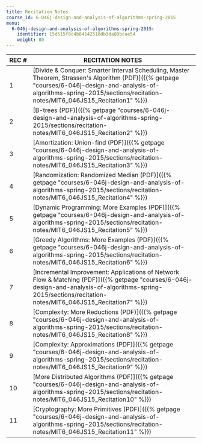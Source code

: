 ```yaml
---
title: Recitation Notes
course_id: 6-046j-design-and-analysis-of-algorithms-spring-2015
menu:
  6-046j-design-and-analysis-of-algorithms-spring-2015:
    identifier: 15d515f8c4b84142510db3da89bcae54
    weight: 80
---
```

| REC # | RECITATION NOTES |
| --- | --- |
| 1 | [Divide & Conquer: Smarter Interval Scheduling, Master Theorem, Strassen's Algorithm (PDF)]({{% getpage "courses/6-046j-design-and-analysis-of-algorithms-spring-2015/sections/recitation-notes/MIT6_046JS15_Recitation1" %}}) |
| 2 | [B-trees (PDF)]({{% getpage "courses/6-046j-design-and-analysis-of-algorithms-spring-2015/sections/recitation-notes/MIT6_046JS15_Recitation2" %}}) |
| 3 | [Amortization: Union-find (PDF)]({{% getpage "courses/6-046j-design-and-analysis-of-algorithms-spring-2015/sections/recitation-notes/MIT6_046JS15_Recitation3" %}}) |
| 4 | [Randomization: Randomized Median (PDF)]({{% getpage "courses/6-046j-design-and-analysis-of-algorithms-spring-2015/sections/recitation-notes/MIT6_046JS15_Recitation4" %}}) |
| 5 | [Dynamic Programming: More Examples (PDF)]({{% getpage "courses/6-046j-design-and-analysis-of-algorithms-spring-2015/sections/recitation-notes/MIT6_046JS15_Recitation5" %}}) |
| 6 | [Greedy Algorithms: More Examples (PDF)]({{% getpage "courses/6-046j-design-and-analysis-of-algorithms-spring-2015/sections/recitation-notes/MIT6_046JS15_Recitation6" %}}) |
| 7 | [Incremental Improvement: Applications of Network Flow & Matching (PDF)]({{% getpage "courses/6-046j-design-and-analysis-of-algorithms-spring-2015/sections/recitation-notes/MIT6_046JS15_Recitation7" %}}) |
| 8 | [Complexity: More Reductions (PDF)]({{% getpage "courses/6-046j-design-and-analysis-of-algorithms-spring-2015/sections/recitation-notes/MIT6_046JS15_Recitation8" %}}) |
| 9 | [Complexity: Approximations (PDF)]({{% getpage "courses/6-046j-design-and-analysis-of-algorithms-spring-2015/sections/recitation-notes/MIT6_046JS15_Recitation9" %}}) |
| 10 | [More Distributed Algorithms (PDF)]({{% getpage "courses/6-046j-design-and-analysis-of-algorithms-spring-2015/sections/recitation-notes/MIT6_046JS15_Recitation10" %}}) |
| 11 | [Cryptography: More Primitives (PDF)]({{% getpage "courses/6-046j-design-and-analysis-of-algorithms-spring-2015/sections/recitation-notes/MIT6_046JS15_Recitation11" %}})